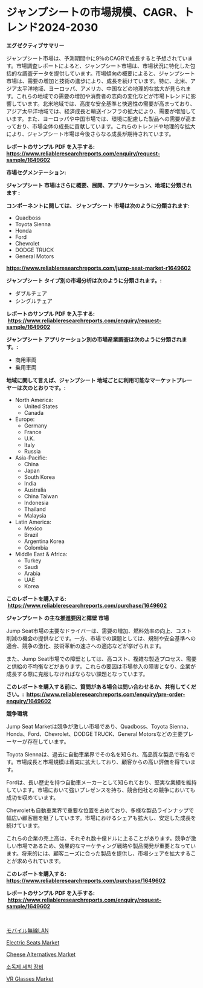 <p><h1>ジャンプシートの市場規模、CAGR、トレンド2024-2030</h1></p><p><strong>エグゼクティブサマリー</strong></p>
<p><p>ジャンプシート市場は、予測期間中に9％のCAGRで成長すると予想されています。市場調査レポートによると、ジャンプシート市場は、市場状況に特化した包括的な調査データを提供しています。市場傾向の概要によると、ジャンプシート市場は、需要の増加と技術の進歩により、成長を続けています。特に、北米、アジア太平洋地域、ヨーロッパ、アメリカ、中国などの地理的な拡大が見られます。これらの地域での需要の増加や消費者の志向の変化などが市場トレンドに影響しています。北米地域では、高度な安全基準と快適性の需要が高まっており、アジア太平洋地域では、経済成長と輸送インフラの拡大により、需要が増加しています。また、ヨーロッパや中国市場では、環境に配慮した製品への需要が高まっており、市場全体の成長に貢献しています。これらのトレンドや地理的な拡大により、ジャンプシート市場は今後さらなる成長が期待されています。</p></p>
<p><strong>レポートのサンプル PDF を入手する: <a href="https://www.reliableresearchreports.com/enquiry/request-sample/1649602">https://www.reliableresearchreports.com/enquiry/request-sample/1649602</a></strong></p>
<p><strong>市場セグメンテーション:</strong></p>
<p><strong> ジャンプシート 市場はさらに概要、展開、アプリケーション、地域に分類されます :</strong></p>
<p><strong>コンポーネントに関しては、 ジャンプシート 市場は次のように分類されます: &nbsp;</strong></p>
<p><ul><li>Quadboss</li><li>Toyota Sienna</li><li>Honda</li><li>Ford</li><li>Chevrolet</li><li>DODGE TRUCK</li><li>General Motors</li></ul></p>
<p><strong><a href="https://www.reliableresearchreports.com/jump-seat-market-r1649602">https://www.reliableresearchreports.com/jump-seat-market-r1649602</a></strong></p>
<p><strong> ジャンプシート タイプ別の市場分析は次のように分類されます。:</strong></p>
<p><ul><li>ダブルチェア</li><li>シングルチェア</li></ul></p>
<p><strong>レポートのサンプル PDF を入手する: &nbsp;<a href="https://www.reliableresearchreports.com/enquiry/request-sample/1649602">https://www.reliableresearchreports.com/enquiry/request-sample/1649602</a></strong></p>
<p><strong> ジャンプシート アプリケーション別の市場産業調査は次のように分類されます。:</strong></p>
<p><ul><li>商用車両</li><li>乗用車両</li></ul></p>
<p><strong>地域に関して言えば、ジャンプシート 地域ごとに利用可能なマーケットプレーヤーは次のとおりです。:</strong></p>
<p><ul>
    <li>
        North America:
        <ul>
            <li>United States</li>
            <li>Canada</li>
        </ul>
    </li>
    <li>
        Europe:
        <ul>
            <li>Germany</li>
            <li>France</li>
            <li>U.K.</li>
            <li>Italy</li>
            <li>Russia</li>
        </ul>
    </li>
    <li>
        Asia-Pacific:
        <ul>
            <li>China</li>
            <li>Japan</li>
            <li>South Korea</li>
            <li>India</li>
            <li>Australia</li>
            <li>China Taiwan</li>
            <li>Indonesia</li>
            <li>Thailand</li>
            <li>Malaysia</li>
        </ul>
    </li>
    <li>
        Latin America:
        <ul>
            <li>Mexico</li>
            <li>Brazil</li>
            <li>Argentina Korea</li>
            <li>Colombia</li>
        </ul>
    </li>
    <li>
        Middle East & Africa:
        <ul>
            <li>Turkey</li>
            <li>Saudi</li>
            <li>Arabia</li>
            <li>UAE</li>
            <li>Korea</li>
        </ul>
    </li>
    </ul></p>
<p><strong>このレポートを購入する: &nbsp;<a href="https://www.reliableresearchreports.com/purchase/1649602">https://www.reliableresearchreports.com/purchase/1649602</a></strong></p>
<p><strong>ジャンプシート の主な推進要因と障壁 市場</strong></p>
<p><p>Jump Seat市場の主要なドライバーは、需要の増加、燃料効率の向上、コスト削減の機会の提供などです。一方、市場での課題としては、規制や安全基準への適合、競争の激化、技術革新の速さへの適応などが挙げられます。</p><p>また、Jump Seat市場での障壁としては、高コスト、複雑な製造プロセス、需要と供給の不均衡などがあります。これらの要因は市場参入の障害となり、企業が成長する際に克服しなければならない課題となっています。</p></p>
<p><strong>このレポートを購入する前に、質問がある場合は問い合わせるか、共有してください。:&nbsp; <a href="https://www.reliableresearchreports.com/enquiry/pre-order-enquiry/1649602">https://www.reliableresearchreports.com/enquiry/pre-order-enquiry/1649602</a></strong></p>
<p><strong>競争環境</strong></p>
<p><p>Jump Seat Marketは競争が激しい市場であり、Quadboss、Toyota Sienna、Honda、Ford、Chevrolet、DODGE TRUCK、General Motorsなどの主要プレーヤーが存在しています。</p><p>Toyota Siennaは、過去に自動車業界でその名を知られ、高品質な製品で有名です。市場成長と市場規模は着実に拡大しており、顧客からの高い評価を得ています。</p><p>Fordは、長い歴史を持つ自動車メーカーとして知られており、堅実な業績を維持しています。市場において強いプレゼンスを持ち、競合他社との競争においても成功を収めています。</p><p>Chevroletも自動車業界で重要な位置を占めており、多様な製品ラインナップで幅広い顧客層を魅了しています。市場におけるシェアも拡大し、安定した成長を続けています。</p><p>これらの企業の売上高は、それぞれ数十億ドルに上ることがあります。競争が激しい市場であるため、効果的なマーケティング戦略や製品開発が重要となっています。将来的には、顧客ニーズに合った製品を提供し、市場シェアを拡大することが求められています。</p></p>
<p><strong>このレポートを購入する: &nbsp; <a href="https://www.reliableresearchreports.com/purchase/1649602">https://www.reliableresearchreports.com/purchase/1649602</a></strong></p>
<p><strong>レポートのサンプル PDF を入手する: &nbsp;<a href="https://www.reliableresearchreports.com/enquiry/request-sample/1649602">https://www.reliableresearchreports.com/enquiry/request-sample/1649602</a></strong><strong></strong></p>
<p>&nbsp;</p>
<p><p><a href="https://github.com/cbigkbh02719/Market-Research-Report-List-1/blob/main/781035928672.md">モバイル無線LAN</a></p><p><a href="https://view.publitas.com/reportprime-1/electric-seats-market-size-and-market-trends-complete-industry-overview-2024-to-2031/">Electric Seats Market</a></p><p><a href="https://simplistic-meeting-7ee.notion.site/Cheese-Alternatives-Market-Size-CAGR-Trends-2024-2030-e4e1e54a9e054f2692b11802a2a4514c">Cheese Alternatives Market</a></p><p><a href="https://github.com/Penelolack456456/Market-Research-Report-List-1/blob/main/544082326239.md">소독제 세척 장비</a></p><p><a href="https://github.com/angelajermaine/Market-Research-Report-List-2/blob/main/vr-glasses-market.md">VR Glasses Market</a></p></p>